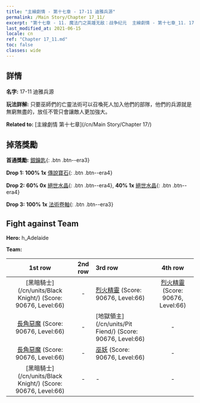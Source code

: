 ```yaml
---
title: "主線劇情 - 第十七章 - 17-11 迪雅兵源"
permalink: /Main Story/Chapter 17_11/
excerpt: "第十七章 - 11. 魔法门之英雄无敌：战争纪元  主線劇情 - 第十七章_11. 17-11 迪雅兵源"
last_modified_at: 2021-06-15
locale: cn
ref: "Chapter 17_11.md"
toc: false
classes: wide
---
```


## 詳情

 **名字:** 17-11 迪雅兵源

 **玩法詳解:** 只要巫師們的亡靈法術可以召喚死人加入他們的部隊，他們的兵源就是無窮無盡的，放任不管只會讓敵人更加強大。

 **Related to:** [主線劇情 第十七章](/cn/Main Story/Chapter 17/)

## 掉落獎勵

 **首通獎勵:** [銀鑰匙](/cn/Items/con_693/){: .btn .btn--era3}

 **Drop 1:** **100% 1x** [傳說寶石](/cn/Items/mat_58/){: .btn .btn--era4}

 **Drop 2:** **60% 0x** [絕世水晶](/cn/Items/mat_52/){: .btn .btn--era4}, **40% 1x** [絕世水晶](/cn/Items/mat_52/){: .btn .btn--era4}

 **Drop 3:** **100% 1x** [法術卷軸](/cn/Items/con_694/){: .btn .btn--era3}


## Fight against Team
 **Hero:** h_Adelaide

 **Team:**


  | 1st row | 2nd row | 3rd row | 4th row |
  |:----:|:----:|:----|:----:|
  | [黑暗騎士](/cn/units/Black Knight/) (Score: 90676, Level:66)  | - | [烈火精靈](/cn/units/Efreeti/) (Score: 90676, Level:66)  | [烈火精靈](/cn/units/Efreeti/) (Score: 90676, Level:66)  |
  | [長角惡魔](/cn/units/Demon/) (Score: 90676, Level:66)  | - | [地獄領主](/cn/units/Pit Fiend/) (Score: 90676, Level:66)  | - |
  | [長角惡魔](/cn/units/Demon/) (Score: 90676, Level:66)  | - | [巫妖](/cn/units/Lich/) (Score: 90676, Level:66)  | - |
  | [黑暗騎士](/cn/units/Black Knight/) (Score: 90676, Level:66)  | - | - | - |


